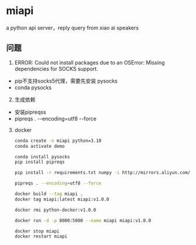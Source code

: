 # miapi
a python api server，reply query from xiao ai speakers

## 问题
1. ERROR: Could not install packages due to an OSError: Missing dependencies for SOCKS support.
 - pip不支持socks5代理，需要先安装 pysocks
 - conda pysocks
2. 生成依赖
 - 安装pipreqss
 - pipreqs . --encoding=utf8 --force
3. docker
    ```sh
    conda create -n miapi python=3.10
    conda activate demo

    conda install pysocks
    pip install pipreqs

    pip install -r requirements.txt numpy -i http://mirrors.aliyun.com/pypi/simple --trusted-host mirrors.aliyun.com

    pipreqs . --encoding=utf8 --force

    docker build --tag miapi .
    docker tag miapi:latest miapi:v1.0.0

    docker rmi python-docker:v1.0.0
    
    docker run -d -p 8000:5000 --name miapi miapi:v1.0.0

    docker stop miapi
    docker restart miapi
    ```